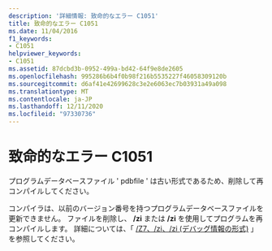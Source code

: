 ```yaml
---
description: '詳細情報: 致命的なエラー C1051'
title: 致命的なエラー C1051
ms.date: 11/04/2016
f1_keywords:
- C1051
helpviewer_keywords:
- C1051
ms.assetid: 87dcbd3b-0952-499a-bd42-64f9e8de2605
ms.openlocfilehash: 995286b6b4f0b98f216b5535227f46058309120b
ms.sourcegitcommit: d6af41e42699628c3e2e6063ec7b03931a49a098
ms.translationtype: MT
ms.contentlocale: ja-JP
ms.lasthandoff: 12/11/2020
ms.locfileid: "97330736"
---
```

# <a name="fatal-error-c1051"></a>致命的なエラー C1051

プログラムデータベースファイル ' pdbfile ' は古い形式であるため、削除して再コンパイルしてください。

コンパイラは、以前のバージョン番号を持つプログラムデータベースファイルを更新できません。 ファイルを削除し、 **/zi** または **/zi** を使用してプログラムを再コンパイルします。 詳細については、「 [/Z7、/zi、/zi (デバッグ情報の形式)](../../build/reference/z7-zi-zi-debug-information-format.md) 」を参照してください。
